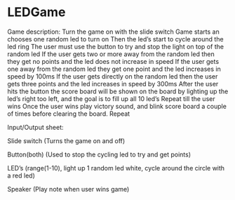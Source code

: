# LEDGame
Game description: 
Turn the game on with the slide switch
Game starts an chooses one random led to turn on
Then the led’s start to cycle around the led ring
The user must use the button to try and stop the light on top of the random led
If the user gets two or more away from the random led then they get no points and the led does not increase in speed
If the user gets one away from the random led they get one point and the led increases in speed by 100ms
If the user gets directly on the random led then the user gets three points and the led increases in speed by 300ms
After the user hits the button the score board will be shown on the board by lighting up the led’s right too left, and the goal is to fill up all 10 led’s
Repeat till the user wins 
Once the user wins play victory sound, and blink score board a couple of times before clearing the board. 
Repeat

Input/Output sheet:

Slide switch (Turns the game on and off)

Button(both) (Used to stop the cycling led to try and get points)

LED’s (range(1-10), light up 1 random led white, cycle around the circle with a red led)

Speaker (Play note when user wins game)



